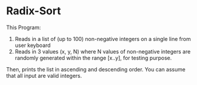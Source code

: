 # Radix-Sort

This Program:

  1. Reads in a list of (up to 100) non-negative integers on a single line from user keyboard
  2. Reads in 3 values (x, y, N) where N values of non-negative integers are randomly generated within the range [x..y], for testing            purpose.
  
Then, prints the list in ascending and descending order. You can assume that all input are valid integers.
